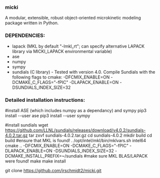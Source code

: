 ### micki

A modular, extensible, robust object-oriented microkinetic modeling package
written in Python.

### DEPENDENCIES:
 * lapack (MKL by default "-lmkl_rt"; can specify alternative LAPACK library via MICKI_LAPACK environmental variable)
 * ase
 * numpy
 * sympy
 * sundials (C library) - Tested with version 4.0. Compile Sundials with the following flags to cmake: -DFCMIX_ENABLE=ON -DCMAKE_C_FLAGS="-fPIC" -DLAPACK_ENABLE=ON -DSUNDIALS_INDEX_SIZE=32

### Detailed installation instructions:
#install ASE (which includes numpy as a dependancy) and sympy
pip3 install --user ase
pip3 install --user sympy

#install sundials
wget https://github.com/LLNL/sundials/releases/download/v4.0.2/sundials-4.0.2.tar.gz
tar zxvf sundials-4.0.2.tar.gz
cd sundials-4.0.2
mkdir build
cd build
#ensure that MKL is found!
. /opt/intel/mkl/bin/mklvars.sh intel64
cmake .. -DFCMIX_ENABLE=ON -DCMAKE_C_FLAGS="-fPIC" -DLAPACK_ENABLE=ON -DSUNDIALS_INDEX_SIZE=32 -DCMAKE_INSTALL_PREFIX=~/sundials
#make sure MKL BLAS/LAPACK were found!
make
make install

git clone https://github.com/jrschmidt2/micki.git 
